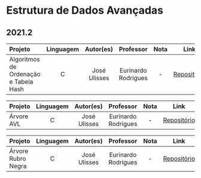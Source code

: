 # Estrutura de Dados Avançadas

## 2021.2

Projeto | Linguagem | Autor(es) | Professor | Nota | Link
:------ | :-------: | :-------: | :-------: | :--: | :---:
Algoritmos de Ordenação e Tabela Hash  | C | José Ulisses | Eurinardo Rodrigues | - | [Repositório](https://github.com/jos3s/Faculdade-Projetos/blob/master/EDA/OrdenacaoEHash)

Projeto | Linguagem | Autor(es) | Professor | Nota | Link
:------ | :-------: | :-------: | :-------: | :--: | :---:
Árvore AVL | C | José Ulisses | Eurinardo Rodrigues | - | [Repositório](https://github.com/jos3s/Faculdade-Projetos/blob/master/EDA/AVL)

Projeto | Linguagem | Autor(es) | Professor | Nota | Link
:------ | :-------: | :-------: | :-------: | :--: | :---:
Árvore Rubro Negra | C | José Ulisses | Eurinardo Rodrigues | - | [Repositório](https://github.com/jos3s/Faculdade-Projetos/blob/master/EDA/ArvoreRubroNegra)
